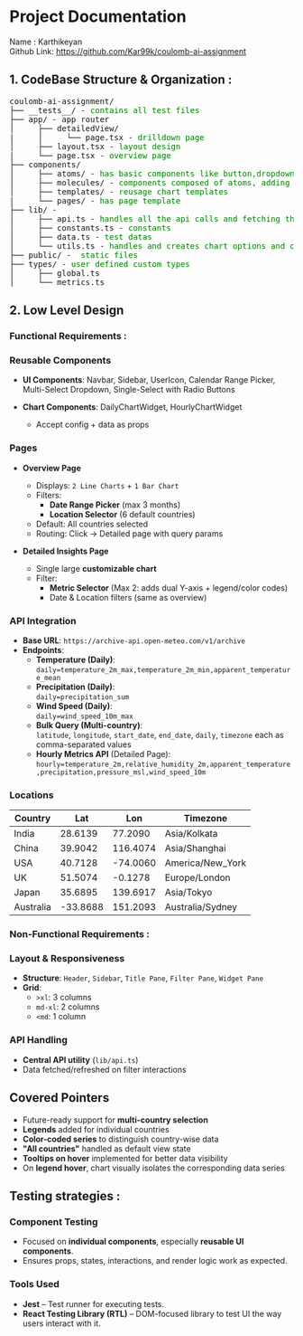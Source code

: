# Project Documentation
Name : Karthikeyan </br>
Github Link: https://github.com/Kar99k/coulomb-ai-assignment

## 1. CodeBase Structure & Organization : 
<pre lang="markdown">
coulomb-ai-assignment/ 
├── __tests__/ - <span style="color:green">contains all test files</span>
├── app/ - app router
│     ├── detailedView/
|     │     └── page.tsx - <span style="color:green">drilldown page</span>
│     ├── layout.tsx - <span style="color:green">layout design</span>
|     └── page.tsx - <span style="color:green">overview page</span>
├── components/
│     ├── atoms/ - <span style="color:green">has basic components like button,dropdown..</span>
│     ├── molecules/ - <span style="color:green">components composed of atoms, adding logic and behavior</span>
│     ├── templates/ - <span style="color:green">reusage chart templates</span>
|     └── pages/ - <span style="color:green">has page template</span>
├── lib/ - 
│     ├── api.ts - <span style="color:green">handles all the api calls and fetching the data</span>
│     ├── constants.ts - <span style="color:green">constants</span>
│     ├── data.ts - <span style="color:green">test datas</span>
│     └── utils.ts - <span style="color:green">handles and creates chart options and configs</span>
├── public/ -  <span style="color:green">static files</span>
├── types/ - <span style="color:green">user defined custom types</span>
│     ├── global.ts 
│     └── metrics.ts
</pre>


## 2. Low Level Design

### Functional Requirements :

### Reusable Components
- **UI Components**: Navbar, Sidebar, UserIcon, Calendar Range Picker, Multi-Select Dropdown, Single-Select with Radio Buttons

- **Chart Components**: DailyChartWidget, HourlyChartWidget
    - Accept config + data as props

### Pages
- **Overview Page**  
  - Displays: `2 Line Charts` + `1 Bar Chart`  
  - Filters:  
    - **Date Range Picker** (max 3 months)  
    - **Location Selector** (6 default countries)  
  - Default: All countries selected  
  - Routing: Click → Detailed page with query params  

- **Detailed Insights Page**  
  - Single large **customizable chart**  
  - Filter:  
    - **Metric Selector** (Max 2: adds dual Y-axis + legend/color codes)  
    - Date & Location filters (same as overview)

### API Integration
- **Base URL**: `https://archive-api.open-meteo.com/v1/archive`  
- **Endpoints**:
  - **Temperature (Daily)**:  
    `daily=temperature_2m_max,temperature_2m_min,apparent_temperature_mean`
  - **Precipitation (Daily)**:  
    `daily=precipitation_sum`
  - **Wind Speed (Daily)**:  
    `daily=wind_speed_10m_max`
  - **Bulk Query (Multi-country)**:  
    `latitude`, `longitude`, `start_date`, `end_date`, `daily`, `timezone` each as comma-separated values
  - **Hourly Metrics API** (Detailed Page):  
    `hourly=temperature_2m,relative_humidity_2m,apparent_temperature,precipitation,pressure_msl,wind_speed_10m`


### Locations  
| Country     | Lat       | Lon       | Timezone         |
|-------------|-----------|-----------|------------------|
| India       | 28.6139   | 77.2090   | Asia/Kolkata     |
| China       | 39.9042   | 116.4074  | Asia/Shanghai    |
| USA         | 40.7128   | -74.0060  | America/New_York |
| UK          | 51.5074   | -0.1278   | Europe/London    |
| Japan       | 35.6895   | 139.6917  | Asia/Tokyo       |
| Australia   | -33.8688  | 151.2093  | Australia/Sydney |

### Non-Functional Requirements : 

### Layout & Responsiveness
- **Structure**: `Header`, `Sidebar`, `Title Pane`, `Filter Pane`, `Widget Pane`
- **Grid**:
  - `>xl`: 3 columns  
  - `md-xl`: 2 columns  
  - `<md`: 1 column  

### API Handling
- **Central API utility** (`lib/api.ts`)
- Data fetched/refreshed on filter interactions

## Covered Pointers

- Future-ready support for **multi-country selection**
- **Legends** added for individual countries
- **Color-coded series** to distinguish country-wise data
- **"All countries"** handled as default view state
- **Tooltips on hover** implemented for better data visibility
- On **legend hover**, chart visually isolates the corresponding data series

## Testing strategies : 
### Component Testing
- Focused on **individual components**, especially **reusable UI components**.
- Ensures props, states, interactions, and render logic work as expected.

### Tools Used
- **Jest** – Test runner for executing tests.
- **React Testing Library (RTL)** – DOM-focused library to test UI the way users interact with it.

